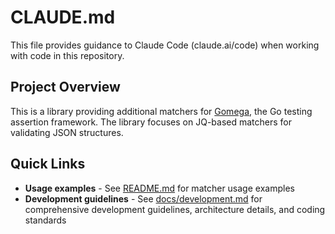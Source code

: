 # CLAUDE.md

This file provides guidance to Claude Code (claude.ai/code) when working with code in this repository.

## Project Overview

This is a library providing additional matchers for [Gomega](https://onsi.github.io/gomega/), the Go testing assertion framework. The library focuses on JQ-based matchers for validating JSON structures.

## Quick Links

- **Usage examples** - See [README.md](../README.md) for matcher usage examples
- **Development guidelines** - See [docs/development.md](../docs/development.md) for comprehensive development guidelines, architecture details, and coding standards